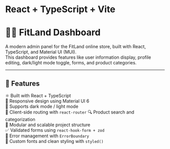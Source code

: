 # React + TypeScript + Vite

# 🏋️‍♀️ FitLand Dashboard

A modern admin panel for the FitLand online store, built with React, TypeScript, and Material UI (MUI).  
This dashboard provides features like user information display, profile editing, dark/light mode toggle, forms, and product categories.

---

## 📌 Features

 ⚛️ Built with React + TypeScript  
 🎨 Responsive design using Material UI 6  
 🌙 Supports dark mode / light mode  
 🧭 Client-side routing with `react-router`
 🔍 Product search and categorization  
 🧩 Modular and scalable project structure  
 ✅ Validated forms using `react-hook-form + zod`  
 🚧 Error management with `ErrorBoundary`  
 💅 Custom fonts and clean styling with `styled()`
